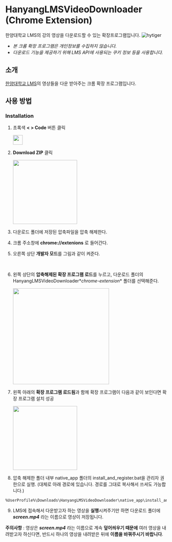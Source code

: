 # HanyangLMSVideoDownloader (Chrome Extension)
한양대학교 LMS의 강의 영상을 다운로드할 수 있는 확장프로그램입니다.
![hytiger](https://github.com/user-attachments/assets/ec96174a-acb3-46db-b049-1571897ceb06)
+ _본 크롬 확장 프로그램은 개인정보를 수집하지 않습니다._
+ _다운로드 기능을 제공하기 위해 LMS API에 사용되는 쿠키 정보 등을 사용합니다._

## 소개
[한양대학교 LMS](https://learning.hanyang.ac.kr/)의 영상들을 다운 받아주는 크롬 확장 프로그램입니다.


## 사용 방법
### Installation


1. 초록색 **<  > Code** 버튼 클릭

   <img src="https://github.com/user-attachments/assets/d42dcf17-bccb-408a-82f0-14e301baf8e0" wigth="30" height="30"/>


2. **Download ZIP** 클릭 
   
   <img src="https://github.com/user-attachments/assets/34d8de2e-4329-4fea-a729-42c2e87d2835" wigth="200" height="200"/> 

3. 다운로드 폴더에 저장된 압축파일을 압축 해제한다.
4. 크롬 주소창에 **chrome://extenions** 로 들어간다.
5. 오른쪽 상단 **개발자 모드**를 그림과 같이 켜준다.

   <img src="https://github.com/user-attachments/assets/df310341-bca6-476e-84b8-9ec9fec877e8" wigth="17" height="17"/>

6. 왼쪽 상단의 **압축해제된 확장 프로그램 로드**를 누르고, 다운로드 폴더의 HanyangLMSVideoDownloader\**chrome-extension** 폴더를 선택해준다. 
   
   <img src="https://github.com/user-attachments/assets/b771ef59-05cd-4a43-9e9f-362575f00f4b" wigth="300" height="300"/>
7. 왼쪽 아래의 **확장 프로그램 로드됨**과 함께 확장 프로그램이 다음과 같이 보인다면 확장 프로그램 설치 성공
   
   <img src="https://github.com/user-attachments/assets/6b0692da-4dc7-4b3b-a155-e11944951987" wigth="200" height="200"/>
8. 압축 해제한 폴더 내부 native_app 폴더의 install_and_register.bat을 관리자 권한으로 실행. (대체로 아래 경로에 있습니다. 경로를 그대로 복사해서 쓰셔도 가능합니다.)
~~~
%UserProfile%\Downloads\HanyangLMSVideoDownloader\native_app\install_and_register.bat
~~~
9. LMS에 접속해서 다운받고자 하는 영상을 **실행**시켜주기만 하면 다운로드 폴더에 **_screen.mp4_** 라는 이름으로 영상이 저장됩니다.

**주의사항** : 영상은 **_screen.mp4_** 라는 이름으로 계속 **덮어씌우기 때문에** 여러 영상을 내려받고자 하신다면, 반드시 하나의 영상을 내려받은 뒤에 **이름을 바꿔주시기 바랍니다**.
